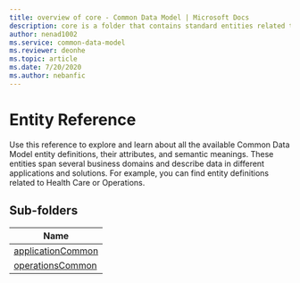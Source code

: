```yaml
---
title: overview of core - Common Data Model | Microsoft Docs
description: core is a folder that contains standard entities related to the Common Data Model.
author: nenad1002
ms.service: common-data-model
ms.reviewer: deonhe
ms.topic: article
ms.date: 7/20/2020
ms.author: nebanfic
---
```


# Entity Reference

Use this reference to explore and learn about all the available Common Data Model entity definitions, their attributes, and semantic meanings. These entities span several business domains and describe data in different applications and solutions. For example, you can find entity definitions related to Health Care or Operations.  

## Sub-folders

|Name|
|---|
|[applicationCommon](applicationCommon/overview.md)|
|[operationsCommon](operationsCommon/overview.md)|



